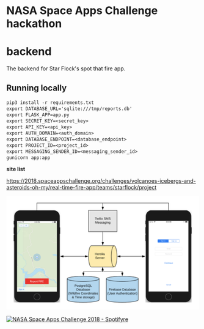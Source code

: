 # NASA Space Apps Challenge hackathon
# backend
The backend for Star Flock's spot that fire app.

## Running locally

```
pip3 install -r requirements.txt
export DATABASE_URL='sqlite:///tmp/reports.db'
export FLASK_APP=app.py
export SECRET_KEY=<secret_key>
export API_KEY=<api_key>
export AUTH_DOMAIN=<auth_domain>
export DATABASE_ENDPOINT=<database_endpoint>
export PROJECT_ID=<project_id>
export MESSAGING_SENDER_ID=<messaging_sender_id>
gunicorn app:app
```

**site list**

https://2018.spaceappschallenge.org/challenges/volcanoes-icebergs-and-asteroids-oh-my/real-time-fire-app/teams/starflock/project

![alt text](https://github.com/starflock/backend/blob/master/spotifyre_diagram.png)

[![NASA Space Apps Challenge 2018 - Spotifyre](https://img.youtube.com/vi/K54UmFABUNE/0.jpg)](https://www.youtube.com/watch?v=K54UmFABUNE "NASA Space Apps Challenge 2018 - Spotifyre")
